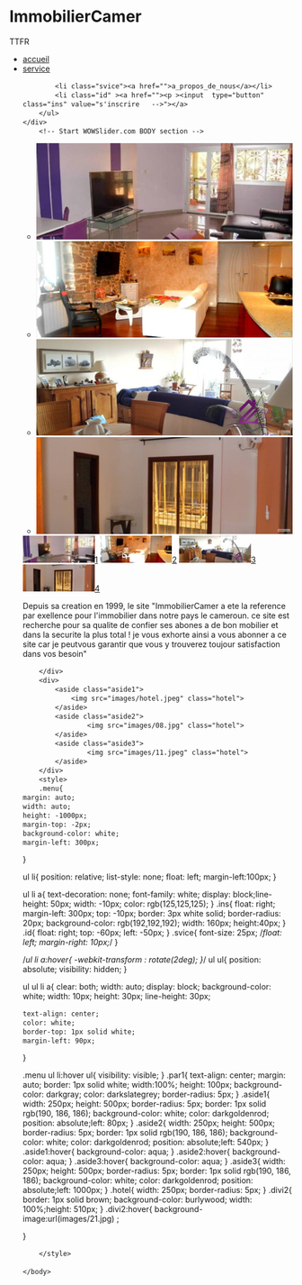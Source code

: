 # ImmobilierCamer
TTFR
<html>
    <meta charset="utf-8">
    <head>
        <title> ImmobilierCamer </title>
        <!-- Start WOWSlider.com HEAD section -->
<link rel="stylesheet" type="text/css" href="engine1/style.css" />
<script type="text/javascript" src="engine1/jquery.js"></script>
      <!-- End WOWSlider.com HEAD section -->
      <link rel="stylesheet" type="text/css" href="menu.css">
    </head>
    <body>
    	<div class="menu">
		<ul>
			<li class="svice"><a href="">accueil</a></li>
			<li class="svice"><a href="">service</a></li>

			<li class="svice"><a href="">a_propos_de_nous</a></li>
			<li class="id" ><a href=""><p ><input  type="button" class="ins" value="s'inscrire   -->"></a>	
		</ul> 
	</div>
        <!-- Start WOWSlider.com BODY section -->
<div id="wowslider-container1">
        <div class="ws_images"><ul>
                <li><img src="data1/images/140644070.jpg" alt="un magnifique salon pas cher au cameroun" title="un magnifique salon pas cher au cameroun" id="wows1_0"/></li>
                <li><img src="data1/images/04.jpg" alt="un magnifique salon pqs cher au cameroun" title="un magnifique salon pqs cher au cameroun" id="wows1_1"/></li>
                <li><a href="http://wowslider.net"><img src="data1/images/09.jpg" alt="css slider" title="une vie paisible et pas chere au cameroun" id="wows1_2"/></a></li>
                <li><img src="data1/images/15478401357882full_size.jpg" alt="de beaux appartements situes en plein centre ville" title="de beaux appartements situes en plein centre ville" id="wows1_3"/></li>
            </ul></div>
            <div class="ws_bullets"><div>
                <a href="#" title="un magnifique salon pas cher au cameroun"><span><img src="data1/tooltips/140644070.jpg" alt="un magnifique salon pas cher au cameroun"/>1</span></a>
                <a href="#" title="un magnifique salon pqs cher au cameroun"><span><img src="data1/tooltips/04.jpg" alt="un magnifique salon pqs cher au cameroun"/>2</span></a>
                <a href="#" title="une vie paisible et pas chere au cameroun"><span><img src="data1/tooltips/09.jpg" alt="une vie paisible et pas chere au cameroun"/>3</span></a>
                <a href="#" title="de beaux appartements situes en plein centre ville"><span><img src="data1/tooltips/15478401357882full_size.jpg" alt="de beaux appartements situes en plein centre ville"/>4</span></a>
            </div></div><div class="ws_script" style="position:absolute;left:-99%"><a href="http://wowslider.net">bootstrap carousel example</a> by WOWSlider.com v8.8</div>
        <div class="ws_shadow"></div>
        </div>	
        <script type="text/javascript" src="engine1/wowslider.js"></script>
        <script type="text/javascript" src="engine1/script.js"></script>
        <!-- End WOWSlider.com BODY section -->
        <div class="par1">
            <p>Depuis sa creation en 1999, le site "ImmobilierCamer a ete la reference par exellence pour l'immobilier dans notre pays le cameroun. ce site est recherche pour sa qualite de confier ses abones a de bon mobilier et dans la securite la plus total ! je vous exhorte ainsi a vous abonner a ce site car je peutvous garantir que vous y trouverez toujour satisfaction dans vos besoin"</p>
          
        </div>
        <div>
            <aside class="aside1">
                <img src="images/hotel.jpeg" class="hotel">
            </aside>
            <aside class="aside2">
                    <img src="images/08.jpg" class="hotel">
            </aside>
            <aside class="aside3">
                    <img src="images/11.jpeg" class="hotel">
            </aside>
        </div>
        <style>
        .menu{
    margin: auto;
    width: auto;
    height: -1000px;
    margin-top: -2px;
    background-color: white;
    margin-left: 300px;
}

ul li{
    position: relative;
    list-style: none;
    float: left;
    margin-left:100px;
}

ul li a{
    text-decoration: none;
    font-family: white;
    display: block;line-height: 50px;
    width: -10px;
    color: rgb(125,125,125);
}
.ins{
    float: right;
    margin-left: 300px;
    top: -10px;
    border: 3px white solid;
    border-radius: 20px;
    background-color: rgb(192,192,192);
    width: 160px;
    height:40px;
}
.id{
    float: right;
    top: -60px;
    left: -50px;
}
.svice{
    font-size: 25px;
    /*float: left;
    margin-right: 10px;*/
}


/*ul li a:hover{
    -webkit-transform : rotate(2deg);
}*/
ul ul{
    position: absolute;
    visibility: hidden;
}

 ul ul li a{
    clear: both;
    width: auto;
    display: block;
    background-color: white;
    width: 10px;
    height: 30px;
    line-height: 30px;

    text-align: center;
    color: white;
    border-top: 1px solid white;
    margin-left: 90px;
}

.menu ul li:hover ul{
    visibility: visible;
}
.par1{
    text-align: center;
    margin: auto;
    border: 1px solid white;
    width:100%;
    height: 100px;
    background-color: darkgray;
    color: darkslategrey;
    border-radius: 5px;
}
.aside1{
    width: 250px;
    height: 500px;
    border-radius: 5px;
    border: 1px solid rgb(190, 186, 186);
    background-color: white;
    color: darkgoldenrod;
    position: absolute;left: 80px;
}
.aside2{
    width: 250px;
    height: 500px;
    border-radius: 5px;
    border: 1px solid rgb(190, 186, 186);
    background-color: white;
    color: darkgoldenrod;
    position: absolute;left: 540px;
}
.aside1:hover{
    background-color: aqua;
}
.aside2:hover{
    background-color: aqua;
}
.aside3:hover{
    background-color: aqua;
}
.aside3{
    width: 250px;
    height: 500px;
    border-radius: 5px;
    border: 1px solid rgb(190, 186, 186);
    background-color: white;
    color: darkgoldenrod;
    position: absolute;left: 1000px;
}
.hotel{
    width: 250px;
    border-radius: 5px;
}
.divi2{
    border: 1px solid brown;
    background-color: burlywood;
    width: 100%;height: 510px;
}
.divi2:hover{
    background-image:url(images/21.jpg) ;

}


        </style>

    </body>
</html>
